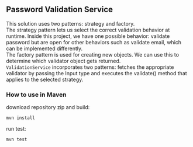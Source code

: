 ## Password Validation Service

This solution uses two patterns: strategy and factory.  
The strategy pattern lets us select the correct validation behavior at runtime. Inside this project, we have one possible behavior: validate password but are open for other behaviors such as validate email, which can be implemented differently.  
The factory pattern is used for creating new objects. We can use this to determine which validator object gets returned.  
`ValidationService` incorporates two patterns: fetches the appropriate validator by passing the Input type and executes the validate() method that applies to the selected strategy.


### How to use in Maven

download repository zip and build:

    mvn install 
run test:    

    mvn test 
